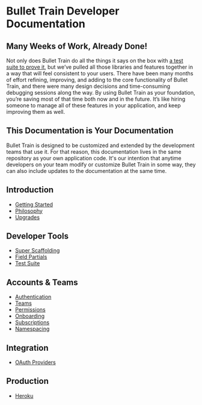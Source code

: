 # Bullet Train Developer Documentation

## Many Weeks of Work, Already Done!
Not only does Bullet Train do all the things it says on the box with [a test suite to prove it](/docs/testing.md), but we’ve pulled all those libraries and features together in a way that will feel consistent to your users. There have been many months of effort refining, improving, and adding to the core functionality of Bullet Train, and there were many design decisions and time-consuming debugging sessions along the way. By using Bullet Train as your foundation, you’re saving most of that time both now and in the future. It’s like hiring someone to manage all of these features in your application, and keep improving them as well.

## This Documentation is Your Documentation
Bullet Train is designed to be customized and extended by the development teams that use it. For that reason, this documentation lives in the same repository as your own application code. It's our intention that anytime developers on your team modify or customize Bullet Train in some way, they can also include updates to the documentation at the same time.

## Introduction
 - [Getting Started](/docs/getting-started.md)
 - [Philosophy](/docs/philosophy.md)
 - [Upgrades](/docs/upgrades.md)

## Developer Tools
 - [Super Scaffolding](/docs/super-scaffolding.md)
 - [Field Partials](/docs/field-partials.md)
 - [Test Suite](/docs/testing.md)

## Accounts & Teams
 - [Authentication](/docs/authentication.md)
 - [Teams](/docs/teams.md)
 - [Permissions](/docs/permissions.md)
 - [Onboarding](/docs/onboarding.md)
 - [Subscriptions](/docs/subscriptions.md)
 - [Namespacing](/docs/namespacing.md)

## Integration
 - [OAuth Providers](/docs/oauth.md)

## Production
 - [Heroku](/docs/heroku.md)
